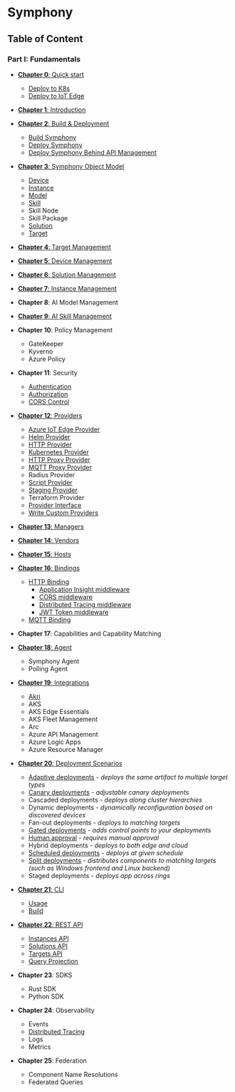 # Symphony
## Table of Content

### Part I: Fundamentals

* [**Chapter 0**: Quick start](symphony-book/quick_start/quick_start.md)
    * [Deploy to K8s](symphony-book/quick_start/deploy_prometheus_k8s.md)
    * [Deploy to IoT Edge](symphony-book/quick_start/deploy_solution_to_azure_iot_edge.md)
* [**Chapter 1**: Introduction](symphony-book/introduction/introduction.md)
* [**Chapter 2**: Build & Deployment](symphony-book/build_deployment/build_deployment.md)
    * [Build Symphony](symphony-book/build_deployment/build.md)
    * [Deploy Symphony](symphony-book/build_deployment/deploy.md)
    * [Deploy Symphony Behind API Management](symphony-book/build_deployment/apim.md)
* [**Chapter 3**: Symphony Object Model](symphony-book/uom/uom.md)
    * [Device](symphony-book/uom/device.md)    
    * [Instance](symphony-book/uom/instance.md)
    * [Model](symphony-book/uom/ai-model.md)
    * [Skill](symphony-book/uom/ai-skill.md)    
    * Skill Node
    * Skill Package
    * [Solution](symphony-book/uom/solution.md)    
    * [Target](symphony-book/uom/target.md)
* [**Chapter 4**: Target Management](symphony-book/target-management/target-management.md)    
* [**Chapter 5**: Device Management](symphony-book/device-management/device-management.md)
* [**Chapter 6**: Solution Management](symphony-book/solution-management/solution-management.md)
* [**Chapter 7**: Instance Management](symphony-book/instance-management/instance-management.md)
* **Chapter 8**: AI Model Management
* [**Chapter 9**: AI Skill Management](symphony-book/skill-management/skill-management.md)
* **Chapter 10**: Policy Management
    * GateKeeper
    * Kyverno
    * Azure Policy
* **Chapter 11**: Security
    * [Authentication](symphony-book/security/authentication.md)
    * [Authorization](symphony-book/security/authorization.md)
    * [CORS Control](symphony-book/bindings/cors.md)
* [**Chapter 12**: Providers](symphony-book/providers/overview.md)
    * [Azure IoT Edge Provider](symphony-book/providers/iot_provider.md)
    * [Helm Provider](symphony-book/providers/helm_provider.md)
    * [HTTP Provider](symphony-book/providers/http_provider.md)    
    * [Kubernetes Provider](symphony-book/providers/k8s_provider.md)
    * [HTTP Proxy Provider](symphony-book/providers/http_proxy_provider.md)
    * [MQTT Proxy Provider](symphony-book/providers/mqtt_proxy_provider.md)
    * Radius Provider
    * [Script Provider](symphony-book/providers/script_provider.md)
    * [Staging Provider](symphony-book/providers/staging_provider.md)
    * Terraform Provider
    * [Provider Interface](symphony-book/providers/provider_interface.md)
    * [Write Custom Providers](symphony-book/providers/python_provider.md)
* [**Chapter 13**: Managers](symphony-book/managers/overview.md)
* [**Chapter 14**: Vendors](symphony-book/vendors/overview.md)
* [**Chapter 15**: Hosts](symphony-book/hosts/overview.md)
* [**Chapter 16**: Bindings](symphony-book/bindings/overview.md)
    * [HTTP Binding](symphony-book/bindings/http-binding.md)
        * [Application Insight middleware](symphony-book/bindings/app-insight.md)
        * [CORS middleware](symphony-book/bindings/cors.md)
        * [Distributed Tracing middleware](symphony-book/bindings/tracing.md)
        * [JWT Token middleware](symphony-book/bindings/jwt-handler.md)
    * [MQTT Binding](symphony-book/bindings/mqtt-binding.md)
* **Chapter 17**: Capabilities and Capability Matching
* [**Chapter 18**: Agent](symphony-book/agent/agent.md)
    * Symphony Agent
    * Polling Agent
* [**Chapter 19**: Integrations](symphony-book/integrations/overview.md)
    * [Akri](symphony-book/akri/akri.md)
    * AKS
    * AKS Edge Essentials
    * AKS Fleet Management
    * Arc
    * Azure API Management
    * Azure Logic Apps
    * Azure Resource Manager
    
* [**Chapter 20**: Deployment Scenarios](symphony-book/scenarios/development-scenarios.md)    
    * [Adaptive deployments](symphony-book/scenarios/adaptive-deployment.md) - _deploys the same artifact to multiple target types_
    * [Canary deployments](symphony-book/instance-management/instance-management.md#canary-deployment) - _adjustable canary deployments_
    * Cascaded deployments - _deploys along cluster hierarchies_
    * Dynamic deployments - _dynamically reconfiguration based on discovered devices_
    * Fan-out deployments - _deploys to matching targets_
    * [Gated deployments](symphony-book/scenarios/gated-deployment.md) - _adds control points to your deployments_
    * [Human approval](symphony-book/scenarios/human-approval.md) - _requires manual approval_
    * Hybrid deployments - _deploys to both edge and cloud_
    * [Scheduled deployments](symphony-book/instance-management/instance-management.md#scheduled-deployment) - _deploys at given schedule_
    * [Split deployments](symphony-book/scenarios/linux-with-uwp-frontend.md) - _distributes components to matching targets (such as Windows frontend and Linux backend)_
    * Staged deployments - _deploys app across rings_
* [**Chapter 21**: CLI](symphony-book/cli/cli.md)
  * [Usage](symphony-book/cli/cli.md)
  * [Build](symphony-book/cli/build_cli.md)
* [**Chapter 22**: REST API](symphony-book/api/api.md)
    * [Instances API](symphony-book/api/instances-api.md)
    * [Solutions API](symphony-book/api/solutions-api.md)
    * [Targets API](symphony-book/api/targets-api.md)
    * [Query Projection](symphony-book/api/projection.md)
* **Chapter 23**: SDKS
    * Rust SDK
    * Python SDK
* **Chapter 24**: Observability
    * Events
    * [Distributed Tracing](symphony-book/observability/distributed-tracing.md)
    * Logs
    * Metrics
* **Chapter 25**: Federation
    * Component Name Resolutions
    * Federated Queries